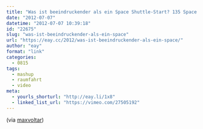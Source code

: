 ```yaml
---
title: "Was ist beeindruckender als ein Space Shuttle-Start? 135 Space Shuttle-Starts! Gleichzeitig!"
date: "2012-07-07"
datetime: "2012-07-07 10:39:18"
id: "22675"
slug: "was-ist-beeindruckender-als-ein-space"
url: "https://eay.cc/2012/was-ist-beeindruckender-als-ein-space/"
author: "eay"
format: "link"
categories:
  - 0815
tags:
  - mashup
  - raumfahrt
  - video
meta:
  - yourls_shorturl: "http://eay.li/1x8"
  - linked_list_url: "https://vimeo.com/27505192"
---
```


(via [maxvoltar](http://maxvoltar.com/archive/135-synchronized-space-shuttle-launches))
